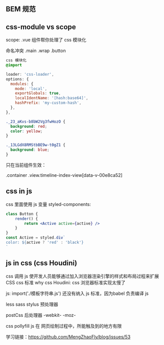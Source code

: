 ## BEM 规范


## css-module   vs  scope
scope: .vue 组件帮你处理了 css 模块化

命名冲突
.main .wrap .button 

```css
css 模块化
@import 
```
<style lang="" scope></style>

```js
loader: 'css-loader',
options: {
  modules: {
    mode: 'local',
    exportGlobals: true,
    localIdentName: '[hash:base64]',
    hashPrefix: 'my-custom-hash',
  },
},
```

```css
._23_aKvs-b8bW2Vg3fwHozO {
  background: red;
  color: yellow;
}

._13LGdX8RMStbBE9w-t0gZ1 {
  background: blue;
}
```
只在当前组件生效：
<div data-v-00e8ca52="" data-v-6fdc8784="" class="view timeline-index-view">
.container .view.timeline-index-view[data-v-00e8ca52]

## css in js
css 里面使用 js 变量
styled-components:
```jsx
class Button {
    render() {
        return <Active active={active} />
    }
}
const Active = styled.div`
color: ${active ? 'red' : 'black'}
`
```

## js in css  (css Houdini)
css 调用 js
    使开发人员能够通过加入浏览器渲染引擎的样式和布局过程来扩展CSS
css 标准
why css Houdini: css 浏览器标准实现太慢了

js: import('./模板字符串.js')
还没有纳入 js 标准，因为babel 负责编译 js

less  sass  stylus  预处理器

postCss   后处理器
-webkit-
-moz-

css pollyfill
js 在 网页绘制过程中，所能触及到的地方有限	


学习链接：https://github.com/MengZhaoFly/blog/issues/53